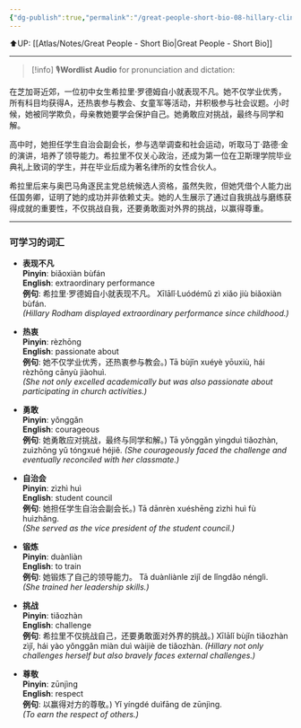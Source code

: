```yaml
---
{"dg-publish":true,"permalink":"/great-people-short-bio-08-hillary-clinton/"}
---
```


⬆️UP: [[Atlas/Notes/Great People - Short Bio\|Great People - Short Bio]]

---

> [!info] 🎙️**Wordlist Audio** for pronunciation and dictation:



在芝加哥近郊，一位初中女生希拉里·罗德姆自小就表现不凡。她不仅学业优秀，所有科目均获得A，还热衷参与教会、女童军等活动，并积极参与社会议题。小时候，她被同学欺负，母亲教她要学会保护自己。她勇敢应对挑战，最终与同学和解。

高中时，她担任学生自治会副会长，参与选举调查和社会运动，听取马丁·路德·金的演讲，培养了领导能力。希拉里不仅关心政治，还成为第一位在卫斯理学院毕业典礼上致词的学生，并在毕业后成为著名律所的女性合伙人。

希拉里后来与奥巴马角逐民主党总统候选人资格，虽然失败，但她凭借个人能力出任国务卿，证明了她的成功并非依赖丈夫。她的人生展示了通过自我挑战与磨练获得成就的重要性，不仅挑战自我，还要勇敢面对外界的挑战，以赢得尊重。

---

### 可学习的词汇
- **表现不凡**  
    **Pinyin**: biǎoxiàn bùfán  
    **English**: extraordinary performance  
    **例句**:     希拉里·罗德姆自小就表现不凡。
    Xīlālǐ·Luódémǔ zì xiǎo jiù biǎoxiàn bùfán.  
    _(Hillary Rodham displayed extraordinary performance since childhood.)_
    
- **热衷**  
    **Pinyin**: rèzhōng  
    **English**: passionate about  
    **例句**:     她不仅学业优秀，还热衷参与教会。)
    Tā bùjǐn xuéyè yōuxiù, hái rèzhōng cānyù jiàohuì.  
    _(She not only excelled academically but was also passionate about participating in church activities.)_
    
- **勇敢**  
    **Pinyin**: yǒnggǎn  
    **English**: courageous  
    **例句**:  她勇敢应对挑战，最终与同学和解。) 
    Tā yǒnggǎn yìngduì tiǎozhàn, zuìzhōng yǔ tóngxué héjiě. 
    _(She courageously faced the challenge and eventually reconciled with her classmate.)_
    
- **自治会**  
    **Pinyin**: zìzhì huì  
    **English**: student council  
    **例句**: 她担任学生自治会副会长。)
    Tā dānrèn xuéshēng zìzhì huì fù huìzhǎng.  
    _(She served as the vice president of the student council.)_
    
- **锻炼**  
    **Pinyin**: duànliàn  
    **English**: to train  
    **例句**: 她锻炼了自己的领导能力。
    Tā duànliànle zìjǐ de lǐngdǎo nénglì.  
    _(She trained her leadership skills.)_
    
- **挑战**  
    **Pinyin**: tiǎozhàn  
    **English**: challenge  
    **例句**:  希拉里不仅挑战自己，还要勇敢面对外界的挑战。) 
    Xīlālǐ bùjǐn tiǎozhàn zìjǐ, hái yào yǒnggǎn miàn duì wàijiè de tiǎozhàn. 
    _(Hillary not only challenges herself but also bravely faces external challenges.)_
    
- **尊敬**  
    **Pinyin**: zūnjìng  
    **English**: respect  
    **例句**: 以赢得对方的尊敬。)
    Yǐ yíngdé duìfāng de zūnjìng.  
    _(To earn the respect of others.)_